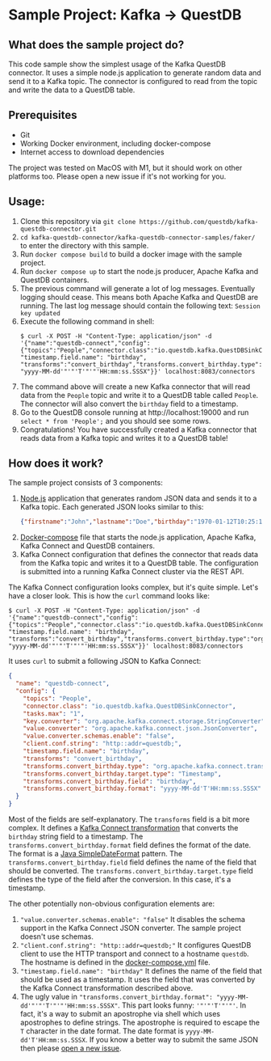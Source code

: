 # Sample Project: Kafka -> QuestDB
## What does the sample project do?
This code sample show the simplest usage of the Kafka QuestDB connector. It uses a simple node.js application to generate random data and send it to a Kafka topic. The connector is configured to read from the topic and write the data to a QuestDB table.

## Prerequisites
- Git
- Working Docker environment, including docker-compose
- Internet access to download dependencies

The project was tested on MacOS with M1, but it should work on other platforms too. Please open a new issue if it's not working for you.

## Usage:
1. Clone this repository via `git clone https://github.com/questdb/kafka-questdb-connector.git`
2. `cd kafka-questdb-connector/kafka-questdb-connector-samples/faker/` to enter the directory with this sample.
3. Run `docker compose build` to build a docker image with the sample project.
4. Run `docker compose up` to start the node.js producer, Apache Kafka and QuestDB containers.
5. The previous command will generate a lot of log messages. Eventually logging should cease. This means both Apache Kafka and QuestDB are running. The last log message should contain the following text: `Session key updated`
6. Execute the following command in shell: 
    ```shell
    $ curl -X POST -H "Content-Type: application/json" -d '{"name":"questdb-connect","config":{"topics":"People","connector.class":"io.questdb.kafka.QuestDBSinkConnector","tasks.max":"1","key.converter":"org.apache.kafka.connect.storage.StringConverter","value.converter":"org.apache.kafka.connect.json.JsonConverter","value.converter.schemas.enable":"false","client.conf.string":"http::addr=questdb;", "timestamp.field.name": "birthday", "transforms":"convert_birthday","transforms.convert_birthday.type":"org.apache.kafka.connect.transforms.TimestampConverter$Value","transforms.convert_birthday.target.type":"Timestamp","transforms.convert_birthday.field":"birthday","transforms.convert_birthday.format": "yyyy-MM-dd'"'"'T'"'"'HH:mm:ss.SSSX"}}' localhost:8083/connectors
    ```
7. The command above will create a new Kafka connector that will read data from the `People` topic and write it to a QuestDB table called `People`. The connector will also convert the `birthday` field to a timestamp.
8. Go to the QuestDB console running at http://localhost:19000 and run `select * from 'People';` and you should see some rows.
9. Congratulations! You have successfully created a Kafka connector that reads data from a Kafka topic and writes it to a QuestDB table!

## How does it work?
The sample project consists of 3 components:
1. [Node.js](index.js) application that generates random JSON data and sends it to a Kafka topic. Each generated JSON looks similar to this:
    ```json
    {"firstname":"John","lastname":"Doe","birthday":"1970-01-12T10:25:12.052Z"}
    ```
2. [Docker-compose](docker-compose.yml) file that starts the node.js application, Apache Kafka, Kafka Connect and QuestDB containers.
3. Kafka Connect configuration that defines the connector that reads data from the Kafka topic and writes it to a QuestDB table. The configuration is submitted into a running Kafka Connect cluster via the REST API.

The Kafka Connect configuration looks complex, but it's quite simple. Let's have a closer look. This is how the `curl` command looks like:
```shell
$ curl -X POST -H "Content-Type: application/json" -d '{"name":"questdb-connect","config":{"topics":"People","connector.class":"io.questdb.kafka.QuestDBSinkConnector","tasks.max":"1","key.converter":"org.apache.kafka.connect.storage.StringConverter","value.converter":"org.apache.kafka.connect.json.JsonConverter","value.converter.schemas.enable":"false","client.conf.string":"http::addr=questdb;", "timestamp.field.name": "birthday", "transforms":"convert_birthday","transforms.convert_birthday.type":"org.apache.kafka.connect.transforms.TimestampConverter$Value","transforms.convert_birthday.target.type":"Timestamp","transforms.convert_birthday.field":"birthday","transforms.convert_birthday.format": "yyyy-MM-dd'"'"'T'"'"'HH:mm:ss.SSSX"}}' localhost:8083/connectors
```

It uses `curl` to submit a following JSON to Kafka Connect:
```json
{
  "name": "questdb-connect",
  "config": {
    "topics": "People",
    "connector.class": "io.questdb.kafka.QuestDBSinkConnector",
    "tasks.max": "1",
    "key.converter": "org.apache.kafka.connect.storage.StringConverter",
    "value.converter": "org.apache.kafka.connect.json.JsonConverter",
    "value.converter.schemas.enable": "false",
    "client.conf.string": "http::addr=questdb;",
    "timestamp.field.name": "birthday",
    "transforms": "convert_birthday",
    "transforms.convert_birthday.type": "org.apache.kafka.connect.transforms.TimestampConverter$Value",
    "transforms.convert_birthday.target.type": "Timestamp",
    "transforms.convert_birthday.field": "birthday",
    "transforms.convert_birthday.format": "yyyy-MM-dd'T'HH:mm:ss.SSSX"
  }
}
```
Most of the fields are self-explanatory. The `transforms` field is a bit more complex. It defines a [Kafka Connect transformation](https://docs.confluent.io/platform/current/connect/transforms/index.html) that converts the `birthday` string field to a timestamp. The `transforms.convert_birthday.format` field defines the format of the date. The format is a [Java SimpleDateFormat](https://docs.oracle.com/javase/7/docs/api/java/text/SimpleDateFormat.html) pattern. The `transforms.convert_birthday.field` field defines the name of the field that should be converted. The `transforms.convert_birthday.target.type` field defines the type of the field after the conversion. In this case, it's a timestamp.

The other potentially non-obvious configuration elements are:
1. `"value.converter.schemas.enable": "false"` It disables the schema support in the Kafka Connect JSON converter. The sample project doesn't use schemas.
2. `"client.conf.string": "http::addr=questdb;"` It configures QuestDB client to use the HTTP transport and connect to a hostname `questdb`. The hostname is defined in the [docker-compose.yml](docker-compose.yml) file.
3. `"timestamp.field.name": "birthday"` It defines the name of the field that should be used as a timestamp. It uses the field that was converted by the Kafka Connect transformation described above.
4. The ugly value in `"transforms.convert_birthday.format": "yyyy-MM-dd'"'"'T'"'"'HH:mm:ss.SSSX"`. This part looks funny: `'"'"'T'"'"'`. In fact, it's a way to submit an apostrophe via shell which uses apostrophes to define strings. The apostrophe is required to escape the `T` character in the date format. The date format is `yyyy-MM-dd'T'HH:mm:ss.SSSX`. If you know a better way to submit the same JSON then please [open a new issue](https://github.com/questdb/kafka-questdb-connector/issues/new). 